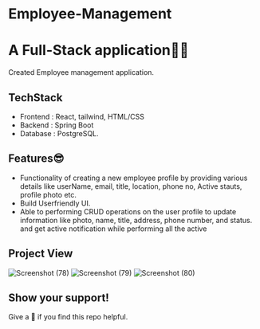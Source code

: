 
# Employee-Management
# A Full-Stack application👨‍💻
Created Employee management application.
## TechStack
- Frontend : React, tailwind, HTML/CSS
- Backend : Spring Boot
- Database : PostgreSQL.

## Features😎
- Functionality of creating a new employee profile by providing various details like userName, email, title, location, phone no, Active stauts, profile photo etc.
- Build Userfriendly UI.
- Able to performing CRUD operations on the user profile to update information like photo, name, title, address, phone number, and status. and get active notification while performing all the active
## Project View
![Screenshot (78)](https://github.com/anshumxn09/blog_media_app/assets/137514388/d25638f3-ebca-417c-ac9e-ecfb863db036)
![Screenshot (79)](https://github.com/anshumxn09/blog_media_app/assets/137514388/2b318ac3-32a3-43ca-9cb2-bc6b661563c8)
![Screenshot (80)](https://github.com/anshumxn09/blog_media_app/assets/137514388/61b2a1c0-0d58-45d9-b8ad-dedc8492a878)


## Show your support!

Give a 🌟 if you find this repo helpful.
